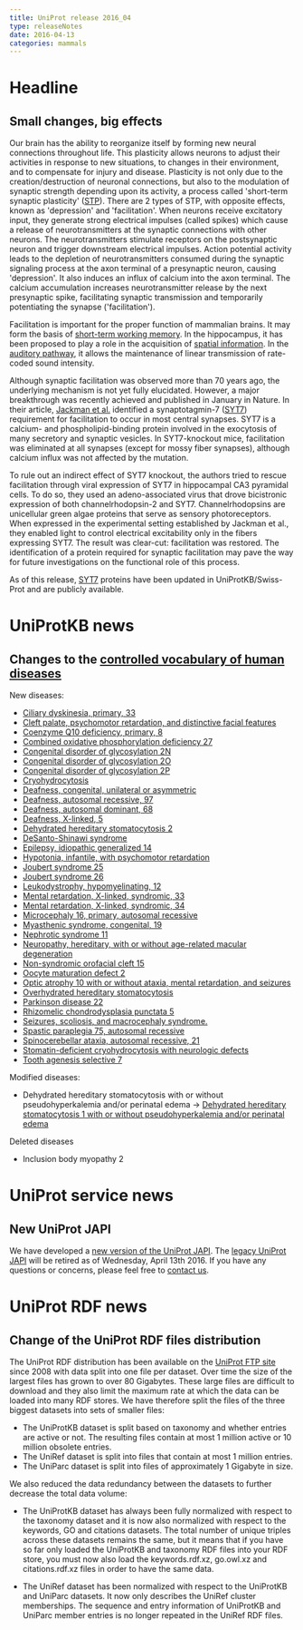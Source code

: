 ```yaml
---
title: UniProt release 2016_04
type: releaseNotes
date: 2016-04-13
categories: mammals
---
```


# Headline

## Small changes, big effects

Our brain has the ability to reorganize itself by forming new neural connections throughout life. This plasticity allows neurons to adjust their activities in response to new situations, to changes in their environment, and to compensate for injury and disease. Plasticity is not only due to the creation/destruction of neuronal connections, but also to the modulation of synaptic strength depending upon its activity, a process called 'short-term synaptic plasticity' ([STP](http://www.scholarpedia.org/article/Short-term_synaptic_plasticity)). There are 2 types of STP, with opposite effects, known as 'depression' and 'facilitation'. When neurons receive excitatory input, they generate strong electrical impulses (called spikes) which cause a release of neurotransmitters at the synaptic connections with other neurons. The neurotransmitters stimulate receptors on the postsynaptic neuron and trigger downstream electrical impulses. Action potential activity leads to the depletion of neurotransmitters consumed during the synaptic signaling process at the axon terminal of a presynaptic neuron, causing 'depression'. It also induces an influx of calcium into the axon terminal. The calcium accumulation increases neurotransmitter release by the next presynaptic spike, facilitating synaptic transmission and temporarily potentiating the synapse ('facilitation').

Facilitation is important for the proper function of mammalian brains. It may form the basis of [short-term working memory](http://www.ncbi.nlm.nih.gov/pubmed/18339943). In the hippocampus, it has been proposed to play a role in the acquisition of [spatial information](http://www.ncbi.nlm.nih.gov/pubmed/16774451). In the [auditory pathway](http://www.ncbi.nlm.nih.gov/pubmed/17251365), it allows the maintenance of linear transmission of rate-coded sound intensity.

Although synaptic facilitation was observed more than 70 years ago, the underlying mechanism is not yet fully elucidated. However, a major breakthrough was recently achieved and published in January in Nature. In their article, [Jackman et al.](http://www.ncbi.nlm.nih.gov/pubmed/26738595) identified a synaptotagmin-7 ([SYT7](https://www.uniprot.org/uniprotkb?query=gene:syt7+and+reviewed:true)) requirement for facilitation to occur in most central synapses. SYT7 is a calcium- and phospholipid-binding protein involved in the exocytosis of many secretory and synaptic vesicles. In SYT7-knockout mice, facilitation was eliminated at all synapses (except for mossy fiber synapses), although calcium influx was not affected by the mutation.

To rule out an indirect effect of SYT7 knockout, the authors tried to rescue facilitation through viral expression of SYT7 in hippocampal CA3 pyramidal cells. To do so, they used an adeno-associated virus that drove bicistronic expression of both channelrhodopsin-2 and SYT7. Channelrhodopsins are unicellular green algae proteins that serve as sensory photoreceptors. When expressed in the experimental setting established by Jackman et al., they enabled light to control electrical excitability only in the fibers expressing SYT7. The result was clear-cut: facilitation was restored. The identification of a protein required for synaptic facilitation may pave the way for future investigations on the functional role of this process.

As of this release, [SYT7](https://www.uniprot.org/uniprotkb?query=gene:syt7+and+reviewed:true) proteins have been updated in UniProtKB/Swiss-Prot and are publicly available.

# UniProtKB news

## Changes to the [controlled vocabulary of human diseases](https://ftp.uniprot.org/pub/databases/uniprot/current_release/knowledgebase/complete/docs/humdisease)

New diseases:

- [Ciliary dyskinesia, primary, 33](https://www.uniprot.org/diseases/DI-04621)
- [Cleft palate, psychomotor retardation, and distinctive facial features](https://www.uniprot.org/diseases/DI-04622)
- [Coenzyme Q10 deficiency, primary, 8](https://www.uniprot.org/diseases/DI-04625)
- [Combined oxidative phosphorylation deficiency 27](https://www.uniprot.org/diseases/DI-04592)
- [Congenital disorder of glycosylation 2N](https://www.uniprot.org/diseases/DI-04605)
- [Congenital disorder of glycosylation 2O](https://www.uniprot.org/diseases/DI-04626)
- [Congenital disorder of glycosylation 2P](https://www.uniprot.org/diseases/DI-04627)
- [Cryohydrocytosis](https://www.uniprot.org/diseases/DI-04609)
- [Deafness, congenital, unilateral or asymmetric](https://www.uniprot.org/diseases/DI-04598)
- [Deafness, autosomal recessive, 97](https://www.uniprot.org/diseases/DI-04599)
- [Deafness, autosomal dominant, 68](https://www.uniprot.org/diseases/DI-04600)
- [Deafness, X-linked, 5](https://www.uniprot.org/diseases/DI-04610)
- [Dehydrated hereditary stomatocytosis 2](https://www.uniprot.org/diseases/DI-04597)
- [DeSanto-Shinawi syndrome](https://www.uniprot.org/diseases/DI-04620)
- [Epilepsy, idiopathic generalized 14](https://www.uniprot.org/diseases/DI-04596)
- [Hypotonia, infantile, with psychomotor retardation](https://www.uniprot.org/diseases/DI-04614)
- [Joubert syndrome 25](https://www.uniprot.org/diseases/DI-04607)
- [Joubert syndrome 26](https://www.uniprot.org/diseases/DI-04615)
- [Leukodystrophy, hypomyelinating, 12](https://www.uniprot.org/diseases/DI-04619)
- [Mental retardation, X-linked, syndromic, 33](https://www.uniprot.org/diseases/DI-04617)
- [Mental retardation, X-linked, syndromic, 34](https://www.uniprot.org/diseases/DI-04618)
- [Microcephaly 16, primary, autosomal recessive](https://www.uniprot.org/diseases/DI-04594)
- [Myasthenic syndrome, congenital, 19](https://www.uniprot.org/diseases/DI-04604)
- [Nephrotic syndrome 11](https://www.uniprot.org/diseases/DI-04623)
- [Neuropathy, hereditary, with or without age-related macular degeneration](https://www.uniprot.org/diseases/DI-04612)
- [Non-syndromic orofacial cleft 15](https://www.uniprot.org/diseases/DI-04616)
- [Oocyte maturation defect 2](https://www.uniprot.org/diseases/DI-04613)
- [Optic atrophy 10 with or without ataxia, mental retardation, and seizures](https://www.uniprot.org/diseases/DI-04624)
- [Overhydrated hereditary stomatocytosis](https://www.uniprot.org/diseases/DI-04608)
- [Parkinson disease 22](https://www.uniprot.org/diseases/DI-04601)
- [Rhizomelic chondrodysplasia punctata 5](https://www.uniprot.org/diseases/DI-04602)
- [Seizures, scoliosis, and macrocephaly syndrome.](https://www.uniprot.org/diseases/DI-04595)
- [Spastic paraplegia 75, autosomal recessive](https://www.uniprot.org/diseases/DI-04593)
- [Spinocerebellar ataxia, autosomal recessive, 21](https://www.uniprot.org/diseases/DI-04603)
- [Stomatin-deficient cryohydrocytosis with neurologic defects](https://www.uniprot.org/diseases/DI-04611)
- [Tooth agenesis selective 7](https://www.uniprot.org/diseases/DI-04606)

Modified diseases:

- Dehydrated hereditary stomatocytosis with or without pseudohyperkalemia and/or perinatal edema -&gt; [Dehydrated hereditary stomatocytosis 1 with or without pseudohyperkalemia and/or perinatal edema](https://www.uniprot.org/diseases/DI-03801)

Deleted diseases

- Inclusion body myopathy 2

# UniProt service news

## New UniProt JAPI

We have developed a [new version of the UniProt JAPI](http://www.ebi.ac.uk/uniprot/japi/). The [legacy UniProt JAPI](http://www.ebi.ac.uk/uniprot/remotingAPI/) will be retired as of Wednesday, April 13th 2016. If you have any questions or concerns, please feel free to [contact us](https://www.uniprot.org/contact).

# UniProt RDF news

## Change of the UniProt RDF files distribution

The UniProt RDF distribution has been available on the [UniProt FTP site](ftp://ftp.uniprot.org/pub/databases/uniprot/current_release/rdf/) since 2008 with data split into one file per dataset. Over time the size of the largest files has grown to over 80 Gigabytes. These large files are difficult to download and they also limit the maximum rate at which the data can be loaded into many RDF stores. We have therefore split the files of the three biggest datasets into sets of smaller files:

- The UniProtKB dataset is split based on taxonomy and whether entries are active or not. The resulting files contain at most 1 million active or 10 million obsolete entries.
- The UniRef dataset is split into files that contain at most 1 million entries.
- The UniParc dataset is split into files of approximately 1 Gigabyte in size.

We also reduced the data redundancy between the datasets to further decrease the total data volume:

- The UniProtKB dataset has always been fully normalized with respect to the taxonomy dataset and it is now also normalized with respect to the keywords, GO and citations datasets. The total number of unique triples across these datasets remains the same, but it means that if you have so far only loaded the UniProtKB and taxonomy RDF files into your RDF store, you must now also load the keywords.rdf.xz, go.owl.xz and citations.rdf.xz files in order to have the same data.

- The UniRef dataset has been normalized with respect to the UniProtKB and UniParc datasets. It now only describes the UniRef cluster memberships. The sequence and entry information of UniProtKB and UniParc member entries is no longer repeated in the UniRef RDF files.
